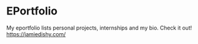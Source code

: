 # EPortfolio
My eportfolio lists personal projects, internships and my bio. Check it out!
https://jamiedishy.com/



